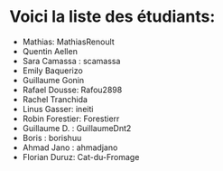 # Voici la liste des étudiants:

- Mathias: MathiasRenoult
- Quentin Aellen
- Sara Camassa : scamassa
- Emily Baquerizo
- Guillaume Gonin
- Rafael Dousse: Rafou2898
- Rachel Tranchida
- Linus Gasser: ineiti
- Robin Forestier: Forestierr
- Guillaume D. : GuillaumeDnt2
- Boris : borishuu
- Ahmad Jano : ahmadjano
- Florian Duruz: Cat-du-Fromage